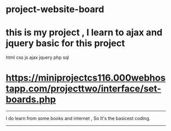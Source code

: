 # project-website-board
# this is my project , I learn to ajax and jquery basic for this project 
html css js ajax jquery php sql 
# https://miniprojectcs116.000webhostapp.com/projecttwo/interface/set-boards.php
*********************************************************************
I do learn from some books and internet , So It's the basicest coding. 
*********************************************************************
